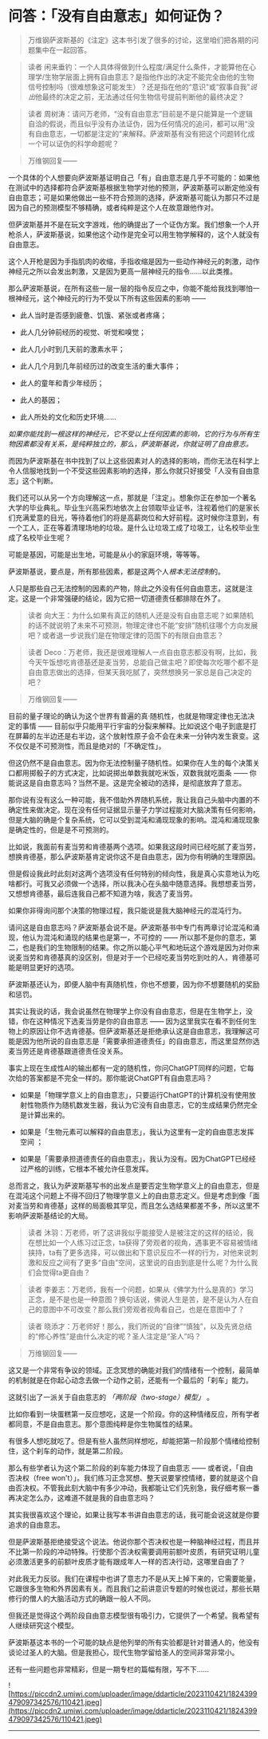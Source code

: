 # 问答：「没有自由意志」如何证伪？

> 万维钢萨波斯基的《注定》这本书引发了很多的讨论，这里咱们把各期的问题集中在一起回答。

> 读者 闲来垂钓：一个人具体得做到什么程度/满足什么条件，才能算他在心理学/生物学层面上拥有自由意志？是指他作出的决定不能完全由他的生物信号控制吗（很难想象这可能发生）？还是指在他的“意识”或“叙事自我”*说出*他最终的决定之前，无法通过任何生物信号提前判断他的最终决定？

> 读者 周树涛：请问万老师，“没有自由意志”目前是不是只能算是一个逻辑自洽的假说，而且似乎没有办法证伪，因为任何情况的追问，都可以用“没有自由意志，一切都是注定的”来解释。萨波斯基有没有把这个问题转化成一个可以证伪的科学命题呢？

> 万维钢回复—— 

一个具体的个人想要向萨波斯基证明自己「有」自由意志是几乎不可能的：如果他在测试中的选择都符合萨波斯基根据生物学对他的预测，萨波斯基可以断定他没有自由意志；可是如果他做出一些不符合预测的选择，萨波斯基可能认为那只不过是因为自己的预测模型不够精确，或者纯粹是这个人在故意跟他作对。

但萨波斯基并不是在玩文字游戏，他的确提出了一个证伪方案。我们想象一个人开枪杀人，萨波斯基说，如果他这个动作是完全可以用生物学解释的，这个人就没有自由意志。

这个人开枪是因为手指肌肉的收缩，手指收缩是因为一些动作神经元的刺激，动作神经元之所以会发出刺激，又是因为更高一层神经元的指令……以此类推。

那么萨波斯基说，在所有这些一层一层的指令反应之中，你能不能给我找到哪怕一根神经元，这个神经元的行为不受以下所有这些因素的影响 ——

* 此人当时是否感到疲惫、饥饿、紧张或者疼痛；

* 此人几分钟前经历的视觉、听觉和嗅觉；

* 此人几小时到几天前的激素水平；

* 此人几个月到几年前经历过的改变生活的重大事件；

* 此人的童年和青少年经历；

* 此人的基因；

* 此人所处的文化和历史环境……

 *如果你能找到一根这样的神经元，它不受以上任何因素的影响，它的行为与所有生物因素都没有关系，是纯粹独立的，那么，萨波斯基说，你就证明了自由意志。*

而因为萨波斯基在书中找到了以上这些因素对人的选择的影响，而你无法在科学上令人信服地找到一个不受这些因素影响的选择，那么你就只好接受「人没有自由意志」这个判断。

我们还可以从另一个方向理解这一点，那就是「注定」。想象你正在参加一个著名大学的毕业典礼。毕业生兴高采烈地依次上台领取毕业证书，注视着他们的是家长们充满爱意的目光，等待着他们的将是高薪岗位和大好前程。这时候你注意到，有一个工人，正在等着清理场地的垃圾。是什么让垃圾工成了垃圾工，让名校毕业生成了名校毕业生呢？

可能是基因，可能是出生地，可能是从小的家庭环境，等等等。

萨波斯基说，要点是，所有那些因素，都是这两个人*根本无法控制*的。

人只是那些自己无法控制的因素的产物，除此之外没有任何自由意志，这就是注定。这是一个非常强硬的结论，因为它把一切道德责任都排除在外了。

> 读者 向大王：为什么如果有真正的随机人还是没有自由意志呢？如果随机的话不就说明了未来不可预测，物理定律也不能“安排”随机往哪个方向发展吧？或者退一步说我们是在物理定律的范围下的有限自由意志？

> 读者 Deco：万老师，我还是很难理解人一点自由意志都没有啊，比如，我今天午饭想吃肯德基还是麦当劳，总能自己做主吧？即使每次吃哪个都不是自由意志做出的选择，但某天我吃腻了，突然想换另一家总是自己决定的吧？

> 万维钢回复—— 

目前的量子理论的确认为这个世界有普遍的真·随机性，也就是物理定律也无法决定的事情 —— 目前似乎只能用平行宇宙的分裂来解释。比如说这个电子到底是打在屏幕的左半边还是右半边，这个放射性原子会不会在未来一分钟内发生衰变。这不仅仅是不可预测性，而且是绝对的「不确定性」。

但这仍然不是自由意志。因为你无法控制量子随机性。如果你在人生的每个决策关口都用掷骰子的方式决定，比如说掷出单数我就吃米饭，双数我就吃面条 —— 你能说这是自由意志吗？当然不是。这是完全被动的选择，是彻底放弃了意志。

那你说有没有这么一种可能，我不借助外界随机系统，我让我自己头脑中内置的不确定性来做决定。现在没有任何证据显示量子力学过程能对大脑决策有任何影响，但是大脑的确是个复杂系统，它可以受到混沌和涌现现象的影响。混沌和涌现现象是确定性的，但是是不可预测的。

比如说，我面前有麦当劳和肯德基两个选项。如果我这段时间已经吃腻了麦当劳，想换肯德基，那么萨波斯基肯定说你这不是自由意志，因为你有明确的生理原因。

但是假设我此时此刻对这两个选项没有任何特别的倾向性，我是真心实意地认为吃啥都行。可我又必须做一个选择，所以我决心在头脑中随意选择。我想想麦当劳，又想想肯德基，最后连我自己都不知道为啥，我选了麦当劳。

如果你非得询问那个决策的物理过程，我只能说是我大脑神经元的混沌行为。

请问这是自由意志吗？萨波斯基会说不是。萨波斯基书中专门有两章讨论混沌和涌现，他认为混沌和涌现的结果也是第一，不可控的 —— 所以那不是你的意志，第二，也是我们的生物限制的结果。你之所以能心平气和地玩这个游戏是因为对你来说麦当劳和肯德基真的没区别，但是对于一个已经吃麦当劳吃到吐的人，肯德基可能是明显更好的选项。

萨波斯基还认为，即便人脑中有真随机性，你也不想要，因为你不想要随机的奖励和惩罚。

其实让我说的话，我会说虽然在物理学上你没有自由意志，但是在生物学上，没错，你在这种情况下选麦当劳是你的自由意志 —— 因为这里我实在看不到任何生物上的原因让你不选肯德基。但萨波斯基还是拒绝承认这是自由意志，我理解这可能是因为他所说的自由意志是「需要承担道德责任」的自由意志，而这里显然你选麦当劳还是肯德基跟道德责任没关系。

事实上现在生成性AI的输出都有一定的随机性，你问ChatGPT同样的问题，它每次给的答案都是不完全一样的。那你能说ChatGPT有自由意志吗？

* 如果是「物理学意义上的自由意志」，只要运行ChatGPT的计算机没有使用放射性物质作为随机数发生器，我认为它没有自由意志，它的生成结果仍然完全是计算出来的。

* 如果是「生物元素可以解释的自由意志」，我认为这里有一定的自由意志发挥空间 ；

* 如果是「需要承担道德责任的自由意志」，我认为没有。因为ChatGPT已经经过严格的训练，它根本不被允许任意发挥。

总而言之，我认为萨波斯基写书的出发点是要否定生物学意义上的自由意志，但是在混沌这个问题上不得不回归了物理学意义上的自由意志定义。但是考虑到像「面对麦当劳和肯德基」这样的局面极其罕见，而且怎么选结果都差不多，所以这里不影响萨波斯基结论的大局。

> 读者 沐羽：万老师，听了这讲我似乎能接受人是被注定的这样的结论，我在想比如一个人练习过正念，ta获得了旁观者的视角，遇事更不容易被情绪挟持，ta有了更多选择，可以做出和下意识反应不一样的行为，对他来说刺激和反应之间有了更多“自由”空间，这里说的自由到底是什么呢？为什么我们会觉得ta更自由？

> 读者 李姜志：万老师，我有一个问题，如果从《佛学为什么是真的》学习正念，是不是也是一种意图？换句话说，佛说人生是苦，是不是认为人在自己的意图中不可改变？那么我们旁观者视角看自己，也是在意图中了？

> 读者 晓添才：万老师好！那么，我们所说的“自律”“慎独”，以及先贤总结的“修心养性”是由什么决定的呢？圣人注定是“圣人”吗？

> 万维钢回复—— 

这又是一个非常有争议的领域。正念冥想的确能对我们的情绪有一个控制，最简单的机制就是在你起心动念去做一个动作之前，还能有一个最后的「刹车」能力。

这就引出了一派关于自由意志的 *「两阶段（two-stage）模型」* 。

比如你看到一块蛋糕第一反应想吃，这是一个阶段。你的这种情绪反应，所有学者都同意，不是自由意志。那个意图纯粹是你生物属性的结果。

有很多人想吃就吃了。但是有些人虽然同样想吃，却能把第一阶段那个情绪给控制住，这个刹车的动作，就是第二阶段。

那么有些学者认为这个第二阶段的刹车能力体现了自由意志 —— 或者说，「自由否决权（free won't）」。我们练习正念冥想、整天说要掌控情绪，要的就是这个自由否决权。不管我此刻大脑中有多少冲动，我都能让它们先别急，我仔细考察一番再决定怎么办，这难道不就是我的自由意志吗？

其实我很喜欢这个理论，如果让我写本书讲自由意志的话，我可能会说这就是你要追求的自由意志。

但是萨波斯基拒绝接受这个说法。他说你那个否决权也是一种脑神经过程，而且并不比第一阶段的冲动特殊。行使那个否决权需要调用前额叶皮质，有研究证明儿童必须激活更多的前额叶皮质才能有跟成年人一样的否决行动，这哪里自由了？

对此我无力反驳。我们在课程中也讲了意志力不是从天上掉下来的，它需要能量，它跟很多生物和外界因素有关。而且我们之前讲意识专题的时候也说过，那些长期修行的僧人的大脑活动方式的确跟一般人不同。

但我还是觉得这个两阶段自由意志模型很有吸引力，它提供了一个希望。我希望有人继续研究这个模型。

萨波斯基这本书的一个可能的缺点是他列举的所有实验都是针对普通人的，他没有谈论过圣人的大脑。但是我担心，现代生物学留给圣人的空间非常非常小。

还有一些问题也非常精彩，但是一期专栏的篇幅有限，写不下……

![https://piccdn2.umiwi.com/uploader/image/ddarticle/2023110421/1824399479097342576/110421.jpeg](https://piccdn2.umiwi.com/uploader/image/ddarticle/2023110421/1824399479097342576/110421.jpeg)

---
